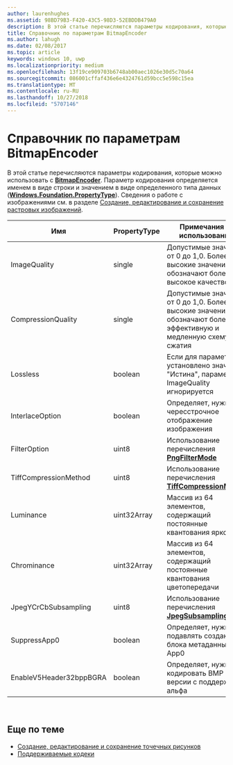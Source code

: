 ```yaml
---
author: laurenhughes
ms.assetid: 98BD79B3-F420-43C5-98D3-52EBDDB479A0
description: В этой статье перечисляются параметры кодирования, которые можно использовать с BitmapEncoder.
title: Справочник по параметрам BitmapEncoder
ms.author: lahugh
ms.date: 02/08/2017
ms.topic: article
keywords: windows 10, uwp
ms.localizationpriority: medium
ms.openlocfilehash: 13f19ce909703b6748ab00aec1026e30d5c70a64
ms.sourcegitcommit: 086001cffaf436e6e4324761d59bcc5e598c15ea
ms.translationtype: MT
ms.contentlocale: ru-RU
ms.lasthandoff: 10/27/2018
ms.locfileid: "5707146"
---
```

# <a name="bitmapencoder-options-reference"></a>Справочник по параметрам BitmapEncoder


В этой статье перечисляются параметры кодирования, которые можно использовать с [**BitmapEncoder**](https://msdn.microsoft.com/library/windows/apps/br226206). Параметр кодирования определяется именем в виде строки и значением в виде определенного типа данных ([**Windows.Foundation.PropertyType**](https://msdn.microsoft.com/library/windows/apps/br225871)). Сведения о работе с изображениями см. в разделе [Создание, редактирование и сохранение растровых изображений](imaging.md).

| Имя                    | PropertyType | Примечания по использованию                                                                                        | Допустимые форматы |
|-------------------------|--------------|----------------------------------------------------------------------------------------------------|---------------|
| ImageQuality            | single       | Допустимые значения от 0 до 1,0. Более высокие значения обозначают более высокое качество                                 | JPEG, JPEG-XR |
| CompressionQuality      | single       | Допустимые значения от 0 до 1,0. Более высокие значения обозначают более эффективную и медленную схему сжатия | TIFF          |
| Lossless                | boolean      | Если для параметра установлено значение "Истина", параметр ImageQuality игнорируется                                        | JPEG-XR       |
| InterlaceOption         | boolean      | Определяет, нужно ли чересстрочное отображение изображения                                                                    | PNG           |
| FilterOption            | uint8        | Использование перечисления [**PngFilterMode**](https://msdn.microsoft.com/library/windows/apps/br226389)                                | PNG           |
| TiffCompressionMethod   | uint8        | Использование перечисления [**TiffCompressionMode**](https://msdn.microsoft.com/library/windows/apps/br226399)                    | TIFF          |
| Luminance               | uint32Array  | Массив из 64 элементов, содержащий постоянные квантования яркости                               | JPEG          |
| Chrominance             | uint32Array  | Массив из 64 элементов, содержащий постоянные квантования цветопередачи                             | JPEG          |
| JpegYCrCbSubsampling    | uint8        | Использование перечисления [**JpegSubsamplingMode**](https://msdn.microsoft.com/library/windows/apps/br226386)                    | JPEG          |
| SuppressApp0            | boolean      | Определяет, нужно ли подавлять создание блока метаданных App0                                        | JPEG          |
| EnableV5Header32bppBGRA | boolean      | Определяет, нужно ли кодировать BMP 5-й версии с поддержкой альфа                                         | BMP           |

 

## <a name="related-topics"></a>Еще по теме

* [Создание, редактирование и сохранение точечных рисунков](imaging.md)
* [Поддерживаемые кодеки](supported-codecs.md)

 




